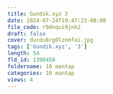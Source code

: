 ```yaml
---
title: Gundik.xyz 3
date: 2024-07-24T19:47:23-08:00
file_code: r9dnqui9jnk2
draft: false
cover: ducdu8rg0lznmfai.jpg
tags: ['Gundik.xyz', '3']
length: 54
fld_id: 1398450
foldername: 10 mantap
categories: 10 mantap
views: 4
---
```

